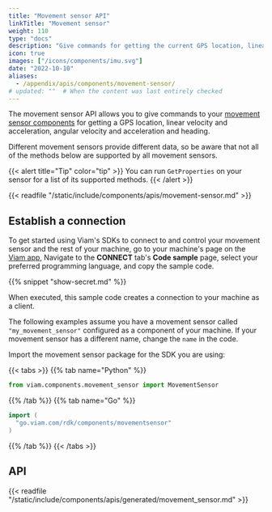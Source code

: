 ```yaml
---
title: "Movement sensor API"
linkTitle: "Movement sensor"
weight: 110
type: "docs"
description: "Give commands for getting the current GPS location, linear velocity and acceleration, angular velocity and acceleration and heading."
icon: true
images: ["/icons/components/imu.svg"]
date: "2022-10-10"
aliases:
  - /appendix/apis/components/movement-sensor/
# updated: ""  # When the content was last entirely checked
---
```


The movement sensor API allows you to give commands to your [movement sensor components](/operate/reference/components/movement-sensor/) for getting a GPS location, linear velocity and acceleration, angular velocity and acceleration and heading.

Different movement sensors provide different data, so be aware that not all of the methods below are supported by all movement sensors.

{{< alert title="Tip" color="tip" >}}
You can run `GetProperties` on your sensor for a list of its supported methods.
{{< /alert >}}

<!-- IMPORTANT: This resource uses a manual table file. Automation does not update this file! -->
<!-- Please be sure to update this manual file if you are updating movement-sensor! -->

{{< readfile "/static/include/components/apis/movement-sensor.md" >}}

## Establish a connection

To get started using Viam's SDKs to connect to and control your movement sensor and the rest of your machine, go to your machine's page on the [Viam app](https://app.viam.com),
Navigate to the **CONNECT** tab's **Code sample** page, select your preferred programming language, and copy the sample code.

{{% snippet "show-secret.md" %}}

When executed, this sample code creates a connection to your machine as a client.

The following examples assume you have a movement sensor called `"my_movement_sensor"` configured as a component of your machine.
If your movement sensor has a different name, change the `name` in the code.

Import the movement sensor package for the SDK you are using:

{{< tabs >}}
{{% tab name="Python" %}}

```python
from viam.components.movement_sensor import MovementSensor
```

{{% /tab %}}
{{% tab name="Go" %}}

```go
import (
  "go.viam.com/rdk/components/movementsensor"
)
```

{{% /tab %}}
{{< /tabs >}}

## API

{{< readfile "/static/include/components/apis/generated/movement_sensor.md" >}}
